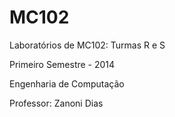 MC102
=====

Laboratórios de MC102: Turmas R e S

Primeiro Semestre - 2014

Engenharia de Computação

Professor: Zanoni Dias
